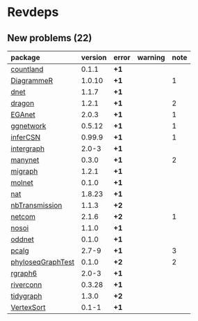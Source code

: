 # Revdeps

## New problems (22)

|package           |version |error  |warning |note |
|:-----------------|:-------|:------|:-------|:----|
|[countland](problems.md#countland)|0.1.1   |__+1__ |        |     |
|[DiagrammeR](problems.md#diagrammer)|1.0.10  |__+1__ |        |1    |
|[dnet](problems.md#dnet)|1.1.7   |__+1__ |        |     |
|[dragon](problems.md#dragon)|1.2.1   |__+1__ |        |2    |
|[EGAnet](problems.md#eganet)|2.0.3   |__+1__ |        |1    |
|[ggnetwork](problems.md#ggnetwork)|0.5.12  |__+1__ |        |1    |
|[inferCSN](problems.md#infercsn)|0.99.9  |__+1__ |        |1    |
|[intergraph](problems.md#intergraph)|2.0-3   |__+1__ |        |     |
|[manynet](problems.md#manynet)|0.3.0   |__+1__ |        |2    |
|[migraph](problems.md#migraph)|1.2.1   |__+1__ |        |     |
|[molnet](problems.md#molnet)|0.1.0   |__+1__ |        |     |
|[nat](problems.md#nat)|1.8.23  |__+1__ |        |     |
|[nbTransmission](problems.md#nbtransmission)|1.1.3   |__+2__ |        |     |
|[netcom](problems.md#netcom)|2.1.6   |__+2__ |        |1    |
|[nosoi](problems.md#nosoi)|1.1.0   |__+1__ |        |     |
|[oddnet](problems.md#oddnet)|0.1.0   |__+1__ |        |     |
|[pcalg](problems.md#pcalg)|2.7-9   |__+1__ |        |3    |
|[phyloseqGraphTest](problems.md#phyloseqgraphtest)|0.1.0   |__+2__ |        |2    |
|[rgraph6](problems.md#rgraph6)|2.0-3   |__+1__ |        |     |
|[riverconn](problems.md#riverconn)|0.3.28  |__+1__ |        |     |
|[tidygraph](problems.md#tidygraph)|1.3.0   |__+2__ |        |     |
|[VertexSort](problems.md#vertexsort)|0.1-1   |__+1__ |        |     |

